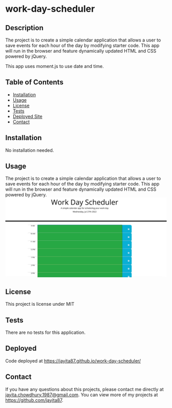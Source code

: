# work-day-scheduler

## Description

The project is to create a simple calendar application that allows a user to save events for each hour of the day by modifying starter code. This app will run in the browser and feature dynamically updated HTML and CSS powered by jQuery.

This app uses moment.js to use date and time.

## Table of Contents
* [Installation](#installation)
* [Usage](#usage)
* [License](#license)
* [Tests](#tests)
* [Deployed Site](#deployed)
* [Contact](#contact)


## Installation 
No installation needed. 

## Usage 
The project is to create a simple calendar application that allows a user to save events for each hour of the day by modifying starter code. This app will run in the browser and feature dynamically updated HTML and CSS powered by jQuery.<br>
<img src="./Develop/WorkDaySchedulerScreenShot_v2.jpeg">

## License 
This project is license under MIT

## Tests
There are no tests for this application.

## Deployed
Code deployed at https://jayita87.github.io/work-day-scheduler/

## Contact
If you have any questions about this projects, please contact me directly at jayita.chowdhury.1987@gmail.com. You can view more of my projects at https://github.com/jayita87.

